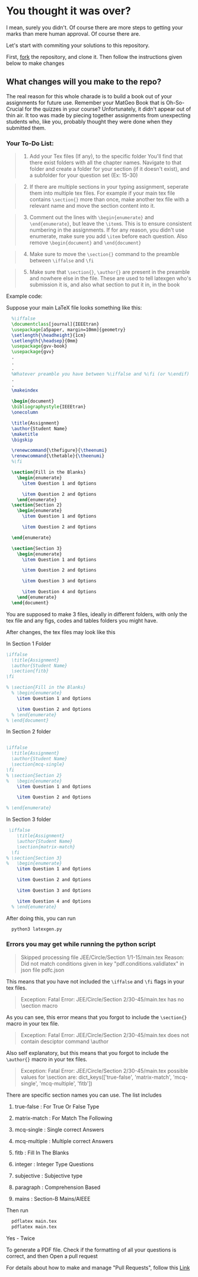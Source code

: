 # You thought it was over? 
  I mean, surely you didn't. Of course there are more steps to getting your marks than mere human approval. Of course there are.
    
  Let's start with commiting your solutions to this repository.
  
  First, [fork](https://docs.github.com/en/pull-requests/collaborating-with-pull-requests/working-with-forks/fork-a-repo) the repository, and clone it. Then follow the instructions given below to make changes
  ## What changes will you make to the repo?

  The real reason for this whole charade is to build a book out of your assignments for future use. Remember your MatGeo Book that is Oh-So-Crucial for the quizzes in your course? Unfortunately, it didn't appear out of thin air. It too was made by piecing together assignments from unexpecting students who, like you, probably thought they were done when they submitted them.

  ### Your To-Do List:

>1. Add your Tex files (If any), to the specific folder
You'll find that there exist folders with all the chapter names. Navigate to that folder and create a folder for your section (if it doesn't exist), and a subfolder for your question set (Ex: 15-30)

>2. If there are multiple sections in your typing assignment, seperate them into multiple tex files.
For example if your main tex file contains `\section{}` more than once, make another tex file with a relevant name and move the section content into it.
  
>3. Comment out the lines with `\begin{enumerate}` and `\end{enumerate}`, but leave the `\item`s. This is to ensure consistent numbering in the assignments. If for any reason, you didn't use enumerate, make sure you add `\item` before each question. Also remove `\begin{document}` and `\end{document}`

>4. Make sure to move the `\section{}` command to the preamble between `\iffalse` and `\fi` 

>5. Make sure that `\section{}`, `\author{}` are present in the preamble and nowhere else in the file. These are used to tell latexgen who's submission it is, and also what section to put it in, in the book 
  
Example code:

Suppose your main LaTeX file looks something like this:

  ```latex
    %\iffalse
    \documentclass[journal]{IEEEtran}
    \usepackage[a5paper, margin=10mm]{geometry}
    \setlength{\headheight}{1cm} 
    \setlength{\headsep}{0mm}  
    \usepackage{gvv-book}
    \usepackage{gvv}
    .
    .
    .
    %Whatever preamble you have between %\iffalse and %\fi (or %\endif)
    . 
    . 
    \makeindex

    \begin{document}
    \bibliographystyle{IEEEtran}
    \onecolumn

    \title{Assignment}
    \author{Student Name}
    \maketitle
    \bigskip

    \renewcommand{\thefigure}{\theenumi}
    \renewcommand{\thetable}{\theenumi}
    %\fi

    \section{Fill in the Blanks}
      \begin{enumerate}
        \item Question 1 and Options

        \item Question 2 and Options
      \end{enumerate}
    \section{Section 2}
      \begin{enumerate}
        \item Question 1 and Options

        \item Question 2 and Options

    \end{enumerate}

    \section{Section 3}
      \begin{enumerate}
        \item Question 1 and Options

        \item Question 2 and Options

        \item Question 3 and Options

        \item Question 4 and Options
      \end{enumerate}
    \end{document}
   ```
  You are supposed to make 3 files, ideally in different folders, with only the tex file and any figs, codes and tables folders you might have.

After changes, the tex files may look like this

In Section 1 Folder
  ```latex
  \iffalse
    \title{Assignment}
    \author{Student Name}
    \section{fitb}
  \fi

  % \section{Fill in the Blanks}
    % \begin{enumerate}
      \item Question 1 and Options

      \item Question 2 and Options
    % \end{enumerate}
  % \end{document}
  ```
  In Section 2 folder
  ```latex

  \iffalse
    \title{Assignment}
    \author{Student Name}
    \section{mcq-single}
  \fi
  % \section{Section 2}
  %   \begin{enumerate}
      \item Question 1 and Options

      \item Question 2 and Options

  % \end{enumerate}
  ```
  In Section 3 folder
  ```latex
   \iffalse
      \title{Assignment}
      \author{Student Name}
      \section{matrix-match}
    \fi
  % \section{Section 3}
  %   \begin{enumerate}
      \item Question 1 and Options

      \item Question 2 and Options

      \item Question 3 and Options

      \item Question 4 and Options
    % \end{enumerate}
  ```

After doing this, you can run 
```bash
  python3 latexgen.py
```

### Errors you may get while running the python script 

  > Skipped processing file JEE/Circle/Section 1/1-15/main.tex Reason: Did not match conditions given in key "pdf.conditions.validlatex" in json file pdfc.json

This means that you have not included the `\iffalse` and `\fi` flags in your tex files.

  > Exception: Fatal Error: JEE/Circle/Section 2/30-45/main.tex has no \section macro

As you can see, this error means that you forgot to include the `\section{}` macro in your tex file.

  > Exception: Fatal Error: JEE/Circle/Section 2/30-45/main.tex does not contain desciptor command \\author

Also self explanatory, but this means that you forgot to include the `\author{}` macro in your tex files.

  > Exception: Fatal Error: JEE/Circle/Section 2/30-45/main.tex possible values for \section are: dict_keys(['true-false', 'matrix-match', 'mcq-single', 'mcq-multiple', 'fitb'])

There are specific section names you can use. The list includes
  
  1. true-false : For True Or False Type 
    
  2. matrix-match : For Match The Following
    
  3. mcq-single : Single correct Answers
   
  4. mcq-multiple : Multiple correct Answers

  5. fitb : Fill In The Blanks

  6. integer : Integer Type Questions

  7. subjective : Subjective type

  8. paragraph : Comprehension Based

  9. mains : Section-B Mains/AIEEE


Then run
```sh
  pdflatex main.tex
  pdflatex main.tex
```
Yes - Twice

To generate a PDF file. Check if the formatting of all your questions is correct, and then Open a pull request


  For details about how to make and manage "Pull Requests", follow this [Link](https://docs.github.com/en/get-started/exploring-projects-on-github/contributing-to-a-project)
